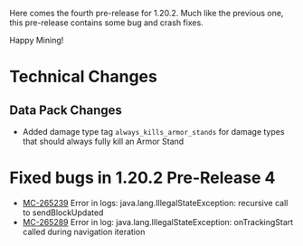 Here comes the fourth pre-release for 1.20.2. Much like the previous one, this pre-release contains some bug and crash fixes.

Happy Mining!

# Technical Changes

## Data Pack Changes

-   Added damage type tag `always_kills_armor_stands` for damage types that should always fully kill an Armor Stand

# Fixed bugs in 1.20.2 Pre-Release 4

-   [MC-265239](https://bugs.mojang.com/browse/MC-265239) Error in logs: java.lang.IllegalStateException: recursive call to sendBlockUpdated
-   [MC-265289](https://bugs.mojang.com/browse/MC-265289) Error in log: java.lang.IllegalStateException: onTrackingStart called during navigation iteration